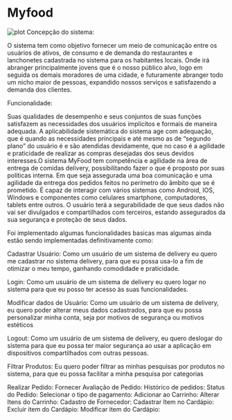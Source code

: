# Myfood
![plot](./logo.png)
Concepção do sistema:

  O sistema tem como objetivo fornecer um meio de comunicação entre os usuários de ativos, de consumo e de demanda do restaurantes e lanchonetes cadastrada no sistema para os habitantes locais. Onde irá abranger principalmente jovens que é o nosso público alvo, logo em seguida os demais moradores de uma cidade, e futuramente abranger todo um nicho maior de pessoas, expandido nossos serviços e satisfazendo a demanda dos clientes.

Funcionalidade:

  Suas qualidades de desempenho e seus conjuntos de suas funções satisfazem as necessidades dos usuários implícitos e formais de maneira adequada. A aplicabilidade sistemática do sistema age com adequação, que é quando as necessidades principais e até mesmo as de “segundo plano” do usuário é e são atendidas devidamente, que no caso é a agilidade e praticidade de realizar as compras desejadas dos seus devidos interesses.O sistema MyFood tem competência e agilidade na área de entrega de comidas delivery, possibilitando fazer o que é proposto por suas políticas interna. Em que seja assegurada uma boa comunicação e uma agilidade da entrega dos pedidos feitos no perímetro do âmbito que se é prometido.
  É capaz de interagir com vários sistemas como Android, IOS, Windows e componentes como celulares smartphone, computadores, tablets entre outros. O usuário terá a segurabilidade de que seus dados não vai ser divulgados e compartilhados com terceiros, estando assegurados da sua segurança e proteção de seus dados.

Foi implementado algumas funcionalidades basicas mas algumas ainda estão sendo implementadas definitivamente como: 

Cadastrar Usuário: Como um usuário de um sistema de delivery eu quero me cadastrar no sistema delivery, para que eu possa usa-lo a fim de otimizar o meu tempo, ganhando comodidade e praticidade.

Login: Como um usuário de um sistema de  delivery eu quero logar no sistema para que eu posso ter acesso às suas funcionalidades.

Modificar dados de Usuário: Como um usuário de um sistema de delivery, eu quero poder alterar meus dados cadastrados, para que eu possa personalizar minha conta, seja por motivos de segurança ou motivos estéticos
 
Logout: Como um usuário de um sistema de  delivery, eu quero deslogar do sistema para que eu possa ter maior segurança ao usar a aplicação em dispositivos compartilhados com outras pessoas.

Filtrar Produtos: Eu quero poder filtrar as minhas pesquisas por produtos no sistema, para que eu possa facilitar a minha pesquisa por categorias

Realizar Pedido:
Fornecer Avaliação de Pedido: 
Histórico de pedidos:
Status do Pedido:
Selecionar o tipo de pagamento:
Adicionar ao Carrinho:
Alterar Itens do Carrinho:
Cadastro de Fornecedor:
Cadastrar Item no Cardápio:
Excluir item do Cardápio:
Modificar item do Cardápio:













